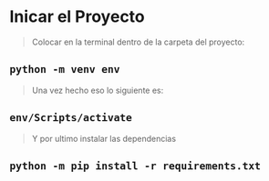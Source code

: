 # Inicar el Proyecto
> Colocar en la terminal dentro de la carpeta del proyecto:

`python -m venv env`
-
> Una vez hecho eso lo siguiente es:

`env/Scripts/activate`
-
> Y por ultimo instalar las dependencias

`python -m pip install -r requirements.txt`
- 
